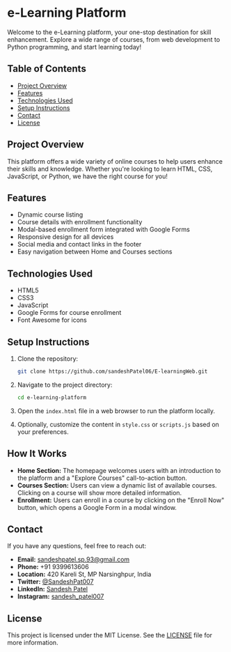 # e-Learning Platform

Welcome to the e-Learning platform, your one-stop destination for skill enhancement. Explore a wide range of courses, from web development to Python programming, and start learning today!

## Table of Contents
- [Project Overview](#project-overview)
- [Features](#features)
- [Technologies Used](#technologies-used)
- [Setup Instructions](#setup-instructions)
- [Contact](#contact)
- [License](#license)

## Project Overview
This platform offers a wide variety of online courses to help users enhance their skills and knowledge. Whether you're looking to learn HTML, CSS, JavaScript, or Python, we have the right course for you!

## Features
- Dynamic course listing
- Course details with enrollment functionality
- Modal-based enrollment form integrated with Google Forms
- Responsive design for all devices
- Social media and contact links in the footer
- Easy navigation between Home and Courses sections

## Technologies Used
- HTML5
- CSS3
- JavaScript
- Google Forms for course enrollment
- Font Awesome for icons

## Setup Instructions
1. Clone the repository:
    ```bash
    git clone https://github.com/sandeshPatel06/E-learningWeb.git
    ```
2. Navigate to the project directory:
    ```bash
    cd e-learning-platform
    ```
3. Open the `index.html` file in a web browser to run the platform locally.

4. Optionally, customize the content in `style.css` or `scripts.js` based on your preferences.

## How It Works
- **Home Section:** The homepage welcomes users with an introduction to the platform and a "Explore Courses" call-to-action button.
- **Courses Section:** Users can view a dynamic list of available courses. Clicking on a course will show more detailed information.
- **Enrollment:** Users can enroll in a course by clicking on the "Enroll Now" button, which opens a Google Form in a modal window.

## Contact
If you have any questions, feel free to reach out:

- **Email:** sandeshpatel.sp.93@gmail.com
- **Phone:** +91 9399613606
- **Location:** 420 Kareli St, MP Narsinghpur, India
- **Twitter:** [@SandeshPat007](https://x.com/SandeshPat007?t=teYEP7w9aNZYSYKc0sF7dQ&s=09)
- **LinkedIn:** [Sandesh Patel](https://www.linkedin.com/in/sandesh-patel07?utm_source=share&utm_campaign=share_via&utm_content=profile&utm_medium=android_app)
- **Instagram:** [sandesh_patel007](https://www.instagram.com/sandesh_patel007?igsh=MXVjd3JreWNkMzBsYg==)

## License
This project is licensed under the MIT License. See the [LICENSE](LICENSE) file for more information.
